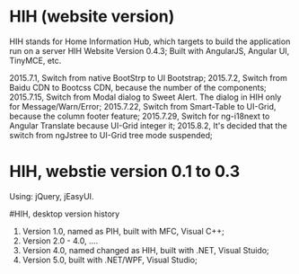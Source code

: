 # HIH (website version)
HIH stands for Home Information Hub, which targets to build the application run on a server 
HIH Website Version 0.4.3;
Built with AngularJS, Angular UI, TinyMCE, etc.

2015.7.1, Switch from native BootStrp to UI Bootstrap;
2015.7.2, Switch from Baidu CDN to Bootcss CDN, because the number of the components;
2015.7.15, Switch from Modal dialog to Sweet Alert. The dialog in HIH only for Message/Warn/Error; 
2015.7.22, Switch from Smart-Table to UI-Grid, because the column footer feature;
2015.7.29, Switch for ng-i18next to Angular Translate because UI-Grid integer it;
2015.8.2, It's decided that the switch from ngJstree to UI-Grid tree mode suspended;


# HIH, webstie version 0.1 to 0.3
Using: jQuery, jEasyUI.


#HIH, desktop version history
1. Version 1.0, named as PIH, built with MFC, Visual C++;
2. Version 2.0 - 4.0, ....
3. Version 4.0, named changed as HIH, built with .NET, Visual Stuido;
4. Version 5.0, built with .NET/WPF, Visual Studio;



